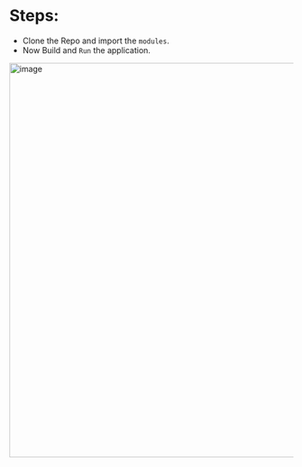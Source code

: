# Steps:
 - Clone the Repo and import the `modules`.
 - Now Build and `Run` the application.

<img width="700" alt="image" src="https://user-images.githubusercontent.com/72887609/214174026-fe1a6070-4542-4e43-b72b-bfac48238a67.png">
